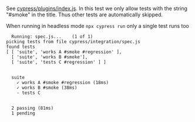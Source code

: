 See [cypress/plugins/index.js](cypress/plugins/index.js). In this test we only allow tests with the string "#smoke" in the title. Thus other tests are automatically skipped.

When running in headless mode `npx cypress run` only a single test runs too

```text
  Running: spec.js...    (1 of 1)
picking tests from file cypress/integration/spec.js
found tests
[ [ 'suite', 'works A #smoke #regression' ],
  [ 'suite', 'works B #smoke'],
  [ 'suite', 'tests C #regression' ] ]


  suite
    ✓ works A #smoke #regression (18ms)
    ✓ works B #smoke (38ms)
    - tests C


  2 passing (81ms)
  1 pending
```

